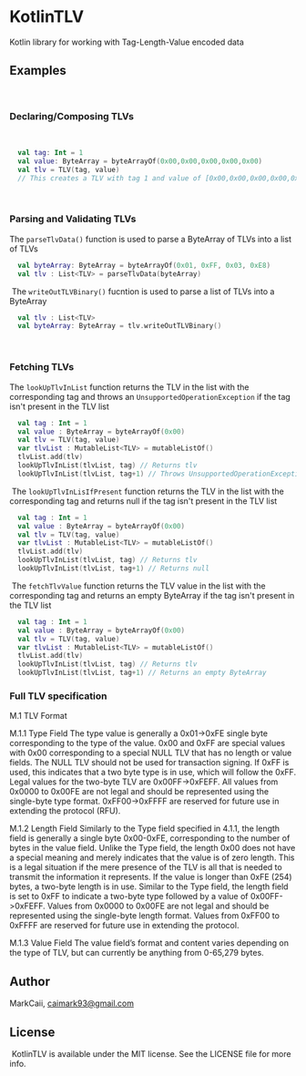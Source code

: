 # KotlinTLV
Kotlin library for working with Tag-Length-Value encoded data
​
## Examples
​
### Declaring/Composing TLVs
​
```kotlin
  val tag: Int = 1
  val value: ByteArray = byteArrayOf(0x00,0x00,0x00,0x00,0x00)
  val tlv = TLV(tag, value)
  // This creates a TLV with tag 1 and value of [0x00,0x00,0x00,0x00,0x00]
```
​
### Parsing and Validating TLVs
The ```parseTlvData()``` function is used to parse a ByteArray of TLVs into a list of TLVs
```kotlin
  val byteArray: ByteArray = byteArrayOf(0x01, 0xFF, 0x03, 0xE8)
  val tlv : List<TLV> = parseTlvData(byteArray)
```
​
The ```writeOutTLVBinary()``` fucntion is used to parse a list of TLVs into a ByteArray
```kotlin
  val tlv : List<TLV>
  val byteArray: ByteArray = tlv.writeOutTLVBinary()
```
​
### Fetching TLVs
The ```lookUpTlvInList``` function returns the TLV in the list with the corresponding tag and throws an ```UnsupportedOperationException``` if the tag isn't present in the TLV list
```kotlin
  val tag : Int = 1
  val value : ByteArray = byteArrayOf(0x00)
  val tlv = TLV(tag, value)
  var tlvList : MutableList<TLV> = mutableListOf()
  tlvList.add(tlv)
  lookUpTlvInList(tlvList, tag) // Returns tlv
  lookUpTlvInList(tlvList, tag+1) // Throws UnsupportedOperationException
```
​
The ```lookUpTlvInLisIfPresent``` function returns the TLV in the list with the corresponding tag and returns null if the tag isn't present in the TLV list
```kotlin
  val tag : Int = 1
  val value : ByteArray = byteArrayOf(0x00)
  val tlv = TLV(tag, value)
  var tlvList : MutableList<TLV> = mutableListOf()
  tlvList.add(tlv)
  lookUpTlvInList(tlvList, tag) // Returns tlv
  lookUpTlvInList(tlvList, tag+1) // Returns null
```
​
The ```fetchTlvValue``` function returns the TLV value in the list with the corresponding tag and returns an empty ByteArray if the tag isn't present in the TLV list
```kotlin
  val tag : Int = 1
  val value : ByteArray = byteArrayOf(0x00)
  val tlv = TLV(tag, value)
  var tlvList : MutableList<TLV> = mutableListOf()
  tlvList.add(tlv)
  lookUpTlvInList(tlvList, tag) // Returns tlv
  lookUpTlvInList(tlvList, tag+1) // Returns an empty ByteArray
```

### Full TLV specification

M.1 TLV Format

M.1.1 Type Field
The type value is generally a 0x01->0xFE single byte corresponding to the type of the value. 0x00 and 0xFF are special values with 0x00 corresponding to a special NULL TLV that has no length or value fields. The NULL TLV should not be used for transaction signing. If 0xFF is used, this indicates that a two byte type is in use, which will follow the 0xFF. Legal values for the two-byte TLV are 0x00FF->0xFEFF. All values from 0x0000 to 0x00FE are not legal and should be represented using the single-byte type format. 0xFF00->0xFFFF are reserved for future use in extending the protocol (RFU).

M.1.2 Length Field
Similarly to the Type field specified in 4.1.1, the length field is generally a single byte 0x00-0xFE, corresponding to the number of bytes in the value field. Unlike the Type field, the length 0x00 does not have a special meaning and merely indicates that the value is of zero length. This is a legal situation if the mere presence of the TLV is all that is needed to transmit the information it represents. If the value is longer than 0xFE (254) bytes, a two-byte length is in use. Similar to the Type field, the length field is set to 0xFF to indicate a two-byte type followed by a value of 0x00FF->0xFEFF. Values from 0x0000 to 0x00FE are not legal and should be represented using the single-byte length format. Values from 0xFF00 to 0xFFFF are reserved for future use in extending the protocol.

M.1.3 Value Field
The value field’s format and content varies depending on the type of TLV, but can currently be anything from 0-65,279 bytes.


## Author
MarkCaii, caimark93@gmail.com
​
## License
​
KotlinTLV is available under the MIT license. See the LICENSE file for more info.
